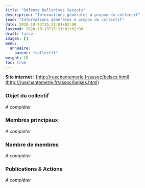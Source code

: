 ```yaml
---
title: "Défense Bellerives Sesçois"
description: "Informations générales à propos du collectif"
lead: "Informations générales à propos du collectif"
date: 2020-10-13T15:21:01+02:00
lastmod: 2020-10-13T15:21:01+02:00
draft: false
images: []
menu:
  annuaire:
    parent: "collectif"
weight: 10
toc: true
---
```


**Site internet :** [http://ruechantemerle.fr/assoc/belses.html](http://ruechantemerle.fr/assoc/belses.html) 

### Objet du collectif
*A compléter*

### Membres principaux
*A compléter*

### Nombre de membres
*A compléter*

### Publications & Actions
*A compléter*
